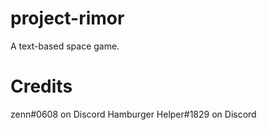 # project-rimor
A text-based space game.

# Credits
zenn#0608 on Discord
Hamburger Helper#1829 on Discord
